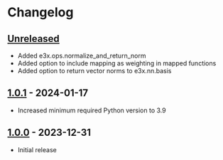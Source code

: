 # Changelog

<!--

Changelog follow the https://keepachangelog.com/ standard (at least the headers)

This allow to:

* auto-parsing release notes during the automated releases from github-action:
  https://github.com/marketplace/actions/pypi-github-auto-release
* Have clickable headers in the rendered markdown

To release a new version (e.g. from `1.0.0` -> `2.0.0`):

* Create a new `# [2.0.0] - YYYY-MM-DD` header and add the current
  `[Unreleased]` notes.
* At the end of the file:
  * Define the new link url:
  `[2.0.0]: https://github.com/google-research/e3x/compare/v1.0.0...v2.0.0`
  * Update the `[Unreleased]` url: `v1.0.0...HEAD` -> `v2.0.0...HEAD`

-->

## [Unreleased]

* Added e3x.ops.normalize_and_return_norm
* Added option to include mapping as weighting in mapped functions
* Added option to return vector norms to e3x.nn.basis

## [1.0.1] - 2024-01-17

* Increased minimum required Python version to 3.9

## [1.0.0] - 2023-12-31

* Initial release

[Unreleased]: https://github.com/google-research/e3x/compare/v1.0.1...HEAD
[1.0.1]: https://github.com/google-research/e3x/releases/tag/v1.0.1
[1.0.0]: https://github.com/google-research/e3x/releases/tag/v1.0.0
